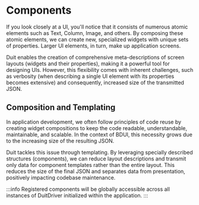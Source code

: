 # Components

If you look closely at a UI, you'll notice that it consists of numerous atomic elements such as Text, Column, Image, and others. By composing these atomic elements, we can create new, specialized widgets with unique sets of properties. Larger UI elements, in turn, make up application screens.

Duit enables the creation of comprehensive meta-descriptions of screen layouts (widgets and their properties), making it a powerful tool for designing UIs. However, this flexibility comes with inherent challenges, such as verbosity (when describing a single UI element with its properties becomes extensive) and consequently, increased size of the transmitted JSON.

## Composition and Templating

In application development, we often follow principles of code reuse by creating widget compositions to keep the code readable, understandable, maintainable, and scalable. In the context of BDUI, this necessity grows due to the increasing size of the resulting JSON.

Duit tackles this issue through templating. By leveraging specially described structures (components), we can reduce layout descriptions and transmit only data for component templates rather than the entire layout. This reduces the size of the final JSON and separates data from presentation, positively impacting codebase maintenance.

:::info
Registered components will be globally accessible across all instances of DuitDriver initialized within the application.
:::
